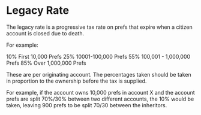 # Legacy Rate

The legacy rate is a progressive tax rate on prefs that expire when a citizen account is closed due to death.

For example:

10% First 10,000 Prefs
25% 10001-100,000 Prefs
55% 100,001 - 1,000,000 Prefs
85% Over 1,000,000 Prefs

These are per originating account.  The percentages taken should be taken in proportion to the ownership before the tax is supplied.

For example, if the account owns 10,000 prefs in account X and the account prefs are split 70%/30% between two different accounts, the 10% would be taken, leaving 900 prefs to be split 70/30 between the inheritors.
